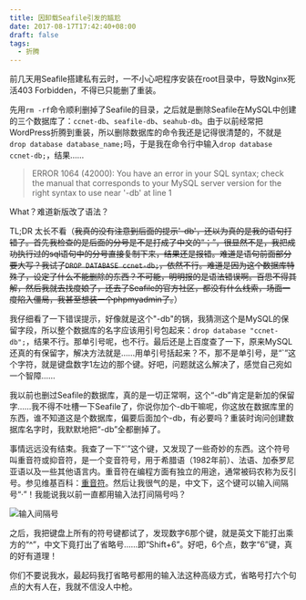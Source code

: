 ```yaml
---
title: 因卸载Seafile引发的尴尬
date: 2017-08-17T17:42:40+08:00
draft: false
tags:
  - 折腾
---
```


前几天用Seafile搭建私有云时，一不小心吧程序安装在root目录中，导致Nginx死活403 Forbidden，不得已只能删了重装。

先用`rm -rf`命令顺利删掉了Seafile的目录，之后就是删除Seafile在MySQL中创建的三个数据库了：`ccnet-db`、`seafile-db`、`seahub-db`。由于以前经常把WordPress折腾到重装，所以删除数据库的命令我还是记得很清楚的，不就是`drop database database_name;`吗，于是我在命令行中输入`drop database ccnet-db;`，结果……

> ERROR 1064 (42000): You have an error in your SQL syntax; check the manual that corresponds to your MySQL server version for the right syntax to use near '-db' at line 1

What？难道新版改了语法？

TL;DR 太长不看（~~我真的没有注意到后面的提示'-db'，还以为真的是我的语句打错了。首先我检查的是后面的分号是不是打成了中文的“；”，很显然不是，我把成功执行过的sql语句中的分号直接复制下来，结果还是报错。难道是语句前面部分要大写？我试了`DROP DATABASE ccnet-db;`，依然不行。难道是因为这个数据库特殊了，设定了什么不能删除的东西？不可能，明明报的是语法错误啊。百思不得其解，然后我就去找度娘了，还去了Seafile的官方社区，都没有什么线索，场面一度陷入僵局，我甚至想装一个phpmyadmin了。~~）

我仔细看了一下错误提示，好像就是这个"-db"的锅，我猜测这个是MySQL的保留字段，所以整个数据库的名字应该用引号包起来：`drop database "ccnet-db";`，结果不行。那单引号呢，也不行。最后还是上百度查了一下，原来MySQL还真的有保留字，解决方法就是……用单引号括起来？不，那不是单引号，是“\`”这个字符，就是键盘数字1左边的那个键。好吧，问题就这么解决了，感觉自己宛如一个智障……

我以前也删过Seafile的数据库，真的是一切正常啊，这个“-db”肯定是新加的保留字……我不得不吐槽一下Seafile了，你说你加个-db干嘛呢，你这放在数据库里的东西，谁不知道这是个数据库，偏要后面加个-db，有必要吗？重装时询问创建数据库名字时，我默默地把“-db”全都删掉了。

事情远远没有结束。我查了一下“\`”这个键，又发现了一些奇妙的东西。这个符号叫重音符或抑音符，是一个变音符号，用于希腊语（1982年前）、法语、加泰罗尼亚语以及一些其他语言内。重音符在编程方面有独立的用途，通常被码农称为反引号。参见维基百科：[重音符](https://zh.wikipedia.org/wiki/%E9%87%8D%E9%9F%B3%E7%AC%A6)。然后让我很气的是，中文下，这个键可以输入间隔号“·”！我能说我以前一直都用输入法打间隔号吗？

![输入间隔号](https://assets.xxxlbox.com/images/2017/img016.png)

之后，我把键盘上所有的符号键都试了，发现数字6那个键，就是英文下能打出乘方的“^”，中文下竟打出了省略号……即“Shift+6”。好吧，6个点，数字“6”键，真的好有道理！

你们不要说我水，最起码我打省略号都用的输入法这种高级方式，省略号打六个句点的大有人在，我就不信没人中枪。
